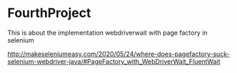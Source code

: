 # FourthProject

This is about the implementation webdriverwait with page factory in selenium

http://makeseleniumeasy.com/2020/05/24/where-does-pagefactory-suck-selenium-webdriver-java/#PageFactory_with_WebDriverWait_FluentWait
